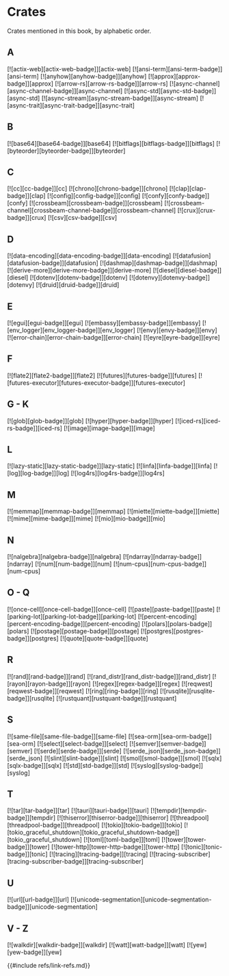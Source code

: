 # Crates

Crates mentioned in this book, by alphabetic order.

## A

[![actix-web][actix-web-badge]][actix-web]  [![ansi-term][ansi-term-badge]][ansi-term]  [![anyhow][anyhow-badge]][anyhow]  [![approx][approx-badge]][approx]  [![arrow-rs][arrow-rs-badge]][arrow-rs]  [![async-channel][async-channel-badge]][async-channel]  [![async-std][async-std-badge]][async-std]  [![async-stream][async-stream-badge]][async-stream]  [![async-trait][async-trait-badge]][async-trait]

## B

[![base64][base64-badge]][base64]  [![bitflags][bitflags-badge]][bitflags]  [![byteorder][byteorder-badge]][byteorder]

## C

[![cc][cc-badge]][cc]  [![chrono][chrono-badge]][chrono]  [![clap][clap-badge]][clap]  [![config][config-badge]][config]  [![confy][confy-badge]][confy]  [![crossbeam][crossbeam-badge]][crossbeam]  [![crossbeam-channel][crossbeam-channel-badge]][crossbeam-channel]  [![crux][crux-badge]][crux]  [![csv][csv-badge]][csv]

## D

[![data-encoding][data-encoding-badge]][data-encoding]  [![datafusion][datafusion-badge]][datafusion]  [![dashmap][dashmap-badge]][dashmap]  [![derive-more][derive-more-badge]][derive-more]  [![diesel][diesel-badge]][diesel]  [![dotenv][dotenv-badge]][dotenv]  [![dotenvy][dotenvy-badge]][dotenvy]  [![druid][druid-badge]][druid]

## E

[![egui][egui-badge]][egui]  [![embassy][embassy-badge]][embassy]  [![env_logger][env_logger-badge]][env_logger]  [![envy][envy-badge]][envy]  [![error-chain][error-chain-badge]][error-chain]  [![eyre][eyre-badge]][eyre]

## F

[![flate2][flate2-badge]][flate2]  [![futures][futures-badge]][futures]  [![futures-executor][futures-executor-badge]][futures-executor]

## G - K

[![glob][glob-badge]][glob]  [![hyper][hyper-badge]][hyper]  [![iced-rs][iced-rs-badge]][iced-rs]  [![image][image-badge]][image]

## L

[![lazy-static][lazy-static-badge]][lazy-static]  [![linfa][linfa-badge]][linfa]  [![log][log-badge]][log]  [![log4rs][log4rs-badge]][log4rs]

## M

[![memmap][memmap-badge]][memmap]  [![miette][miette-badge]][miette]  [![mime][mime-badge]][mime]  [![mio][mio-badge]][mio]

## N

[![nalgebra][nalgebra-badge]][nalgebra]  [![ndarray][ndarray-badge]][ndarray]  [![num][num-badge]][num]  [![num-cpus][num-cpus-badge]][num-cpus]

## O - Q

[![once-cell][once-cell-badge]][once-cell]  [![paste][paste-badge]][paste]  [![parking-lot][parking-lot-badge]][parking-lot]  [![percent-encoding][percent-encoding-badge]][percent-encoding]  [![polars][polars-badge]][polars]  [![postage][postage-badge]][postage]  [![postgres][postgres-badge]][postgres]  [![quote][quote-badge]][quote]

## R

[![rand][rand-badge]][rand]  [![rand_distr][rand_distr-badge]][rand_distr]  [![rayon][rayon-badge]][rayon]  [![regex][regex-badge]][regex]  [![reqwest][reqwest-badge]][reqwest]  [![ring][ring-badge]][ring]  [![rusqlite][rusqlite-badge]][rusqlite]  [![rustquant][rustquant-badge]][rustquant]

## S

[![same-file][same-file-badge]][same-file]  [![sea-orm][sea-orm-badge]][sea-orm]  [![select][select-badge]][select]  [![semver][semver-badge]][semver]  [![serde][serde-badge]][serde]  [![serde_json][serde_json-badge]][serde_json]  [![slint][slint-badge]][slint]  [![smol][smol-badge]][smol]  [![sqlx][sqlx-badge]][sqlx]  [![std][std-badge]][std]  [![syslog][syslog-badge]][syslog]

## T

[![tar][tar-badge]][tar]  [![tauri][tauri-badge]][tauri]  [![tempdir][tempdir-badge]][tempdir]  [![thiserror][thiserror-badge]][thiserror]  [![threadpool][threadpool-badge]][threadpool]  [![tokio][tokio-badge]][tokio]  [![tokio_graceful_shutdown][tokio_graceful_shutdown-badge]][tokio_graceful_shutdown]  [![toml][toml-badge]][toml]  [![tower][tower-badge]][tower]  [![tower-http][tower-http-badge]][tower-http]  [![tonic][tonic-badge]][tonic]  [![tracing][tracing-badge]][tracing]  [![tracing-subscriber][tracing-subscriber-badge]][tracing-subscriber]

## U

[![url][url-badge]][url]  [![unicode-segmentation][unicode-segmentation-badge]][unicode-segmentation]

## V - Z

[![walkdir][walkdir-badge]][walkdir]  [![watt][watt-badge]][watt]  [![yew][yew-badge]][yew]

{{#include refs/link-refs.md}}
